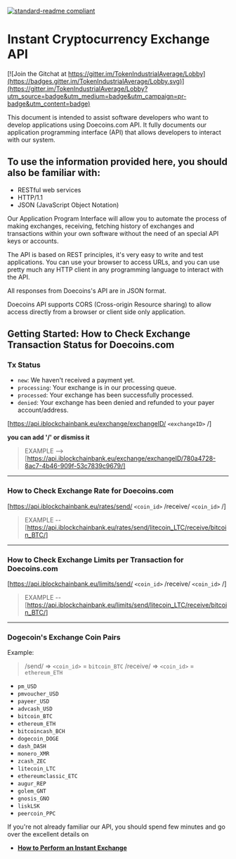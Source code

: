 [![standard-readme compliant](https://img.shields.io/badge/readme%20style-standard-brightgreen.svg?style=flat-square)](https://github.com/RichardLitt/standard-readme)

# Instant Cryptocurrency Exchange API

[![Join the Gitchat at https://gitter.im/TokenIndustrialAverage/Lobby](https://badges.gitter.im/TokenIndustrialAverage/Lobby.svg)](https://gitter.im/TokenIndustrialAverage/Lobby?utm_source=badge&utm_medium=badge&utm_campaign=pr-badge&utm_content=badge)

This document is intended to assist software developers who want to develop applications using Doecoins.com API. It fully documents our application programming interface (API) that allows developers to interact with our system.

## To use the information provided here, you should also be familiar with:

* RESTful web services
* HTTP/1.1
* JSON (JavaScript Object Notation)

Our Application Program Interface will allow you to automate the process of making exchanges, receiving, fetching history of exchanges and transactions within your own software without the need of an special API keys or accounts.

The API is based on REST principles, it's very easy to write and test applications. You can use your browser to access URLs, and you can use pretty much any HTTP client in any programming language to interact with the API.

All responses from Doecoins's API are in JSON format.

Doecoins API supports CORS (Cross-origin Resource sharing) to allow access directly from a browser or client side only application.


## Getting Started: How to Check Exchange Transaction Status for Doecoins.com

### Tx Status
* `new`: We haven't received a payment yet.
* `processing`: Your exchange is in our processing queue.
* `processed`: Your exchange has been successfully processed.
* `denied`: Your exchange has been denied and refunded to your payer account/address.

[https://api.iblockchainbank.eu/exchange/exchangeID/ `<exchangeID>` /]          

**you can add '/' or dismiss it**


> EXAMPLE --> [https://api.iblockchainbank.eu/exchange/exchangeID/780a4728-8ac7-4b46-909f-53c7839c9679/]

--------------------------------------------------------------------------------------------------------------------------------------

### How to Check Exchange Rate for Doecoins.com

[https://api.iblockchainbank.eu/rates/send/ `<coin_id>` /receive/ `<coin_id>` /]

> EXAMPLE -- [https://api.iblockchainbank.eu/rates/send/litecoin_LTC/receive/bitcoin_BTC/]

--------------------------------------------------------------------------------------------------------------------------------------

### How to Check Exchange Limits per Transaction for Doecoins.com

[https://api.iblockchainbank.eu/limits/send/ `<coin_id>` /receive/ `<coin_id>` /]

> EXAMPLE -- [https://api.iblockchainbank.eu/limits/send/litecoin_LTC/receive/bitcoin_BTC/]

--------------------------------------------------------------------------------------------------------------------------------------

### Dogecoin's Exchange Coin Pairs 

Example:
> /send/ => `<coin_id>` = `bitcoin_BTC`  /receive/ => `<coin_id>` = `ethereum_ETH`

* `pm_USD`
* `pmvoucher_USD`
* `payeer_USD`
* `advcash_USD`
* `bitcoin_BTC`
* `ethereum_ETH`
* `bitcoincash_BCH`
* `dogecoin_DOGE`
* `dash_DASH`
* `monero_XMR`
* `zcash_ZEC`
* `litecoin_LTC`
* `ethereumclassic_ETC`
* `augur_REP`
* `golem_GNT`
* `gnosis_GNO`
* `liskLSK`
* `peercoin_PPC`

If you're not already familiar our API, you should spend few minutes and go over the excellent details on
- **[How to Perform an Instant Exchange](https://github.com/Doecoins/InstantExchangeAPI/wiki/How-to-Perform-an-Instant-Exchange)**
